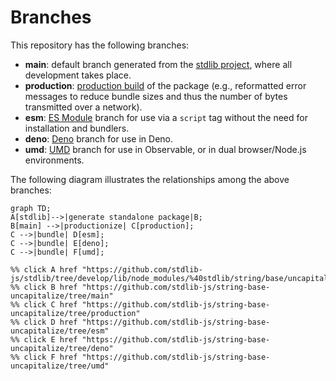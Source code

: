 <!--

@license Apache-2.0

Copyright (c) 2022 The Stdlib Authors.

Licensed under the Apache License, Version 2.0 (the "License");
you may not use this file except in compliance with the License.
You may obtain a copy of the License at

    http://www.apache.org/licenses/LICENSE-2.0

Unless required by applicable law or agreed to in writing, software
distributed under the License is distributed on an "AS IS" BASIS,
WITHOUT WARRANTIES OR CONDITIONS OF ANY KIND, either express or implied.
See the License for the specific language governing permissions and
limitations under the License.

-->

# Branches

This repository has the following branches:

-   **main**: default branch generated from the [stdlib project][stdlib-url], where all development takes place.
-   **production**: [production build][production-url] of the package (e.g., reformatted error messages to reduce bundle sizes and thus the number of bytes transmitted over a network).
-   **esm**: [ES Module][esm-url] branch for use via a `script` tag without the need for installation and bundlers.
-   **deno**: [Deno][deno-url] branch for use in Deno.
-   **umd**: [UMD][umd-url] branch for use in Observable, or in dual browser/Node.js environments.

The following diagram illustrates the relationships among the above branches:

```mermaid
graph TD;
A[stdlib]-->|generate standalone package|B;
B[main] -->|productionize| C[production];
C -->|bundle| D[esm];
C -->|bundle| E[deno];
C -->|bundle| F[umd];

%% click A href "https://github.com/stdlib-js/stdlib/tree/develop/lib/node_modules/%40stdlib/string/base/uncapitalize"
%% click B href "https://github.com/stdlib-js/string-base-uncapitalize/tree/main"
%% click C href "https://github.com/stdlib-js/string-base-uncapitalize/tree/production"
%% click D href "https://github.com/stdlib-js/string-base-uncapitalize/tree/esm"
%% click E href "https://github.com/stdlib-js/string-base-uncapitalize/tree/deno"
%% click F href "https://github.com/stdlib-js/string-base-uncapitalize/tree/umd"
```

[stdlib-url]: https://github.com/stdlib-js/stdlib/tree/develop/lib/node_modules/%40stdlib/string/base/uncapitalize
[production-url]: https://github.com/stdlib-js/string-base-uncapitalize/tree/production
[deno-url]: https://github.com/stdlib-js/string-base-uncapitalize/tree/deno
[umd-url]: https://github.com/stdlib-js/string-base-uncapitalize/tree/umd
[esm-url]: https://github.com/stdlib-js/string-base-uncapitalize/tree/esm